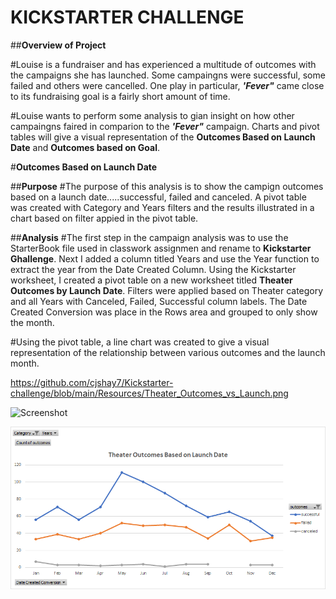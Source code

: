 # KICKSTARTER CHALLENGE

##**Overview of Project**

#Louise is a fundraiser and has experienced a multitude of outcomes with the campaigns she has launched. Some campaingns were successful, some failed and others were cancelled. One play in particular, **_'Fever"_** came close to its fundraising goal is a fairly short amount of time. 

#Louise wants to perform some analysis to gian insight on how other campaingns faired in comparion to the **_'Fever"_** campaign. Charts and pivot tables will give a visual representation of the **Outcomes Based on Launch Date** and **Outcomes based on Goal**. 

#**Outcomes Based on Launch Date**

##**Purpose**
#The purpose of this analysis is to show the campign outcomes based on a launch date.....successful, failed and canceled. A pivot table was created with Category and Years filters and the results illustrated in a chart based on filter appied in the pivot table. 

##**Analysis**
#The first step in the campaign analysis was to use the StarterBook file used in classwork assignmen and rename to **Kickstarter Ghallenge**. Next I added a column titled Years and use the Year function to extract the year from the Date Created Column. Using the Kickstarter worksheet, I created a pivot table on a new worksheet titled **Theater Outcomes by Launch Date**. Filters were applied based on Theater category and all Years with Canceled, Failed, Successful column labels. The Date Created Conversion was place in the Rows area and grouped to only show the month.

#Using the pivot table, a line chart was created to give a visual representation of the relationship between various outcomes and the launch month. 

https://github.com/cjshay7/Kickstarter-challenge/blob/main/Resources/Theater_Outcomes_vs_Launch.png

![Screenshot](/Resources/Theather_Outcomes_vs_Launch.png)

<img src="Resources/Theater_Outcomes_vs_Launch.png">










